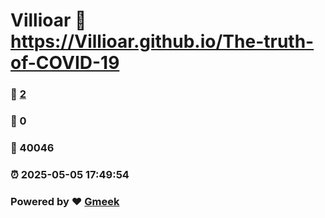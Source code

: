 # Villioar :link: https://Villioar.github.io/The-truth-of-COVID-19 
### :page_facing_up: [2](https://Villioar.github.io/The-truth-of-COVID-19/tag.html) 
### :speech_balloon: 0 
### :hibiscus: 40046 
### :alarm_clock: 2025-05-05 17:49:54 
### Powered by :heart: [Gmeek](https://github.com/Meekdai/Gmeek)
